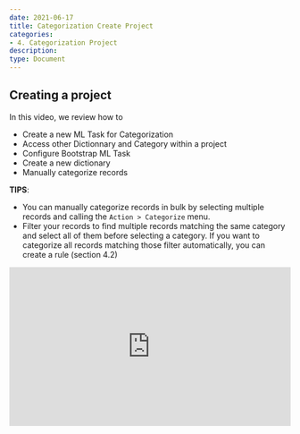 ```yaml
---
date: 2021-06-17
title: Categorization Create Project
categories:
- 4. Categorization Project
description:
type: Document
---
```



## Creating a project 

In this video, we review how to
* Create a new ML Task for Categorization
* Access other Dictionnary and Category within a project
* Configure Bootstrap ML Task 
* Create a new dictionary
* Manually categorize records

**TIPS**: 
* You can manually categorize records in bulk by selecting multiple records and calling the `Action > Categorize` menu.
* Filter your records to find multiple records matching the same category and select all of them before selecting a category. If you want to categorize all records matching those filter automatically, you can create a rule (section 4.2)

<div style="position: relative; padding-bottom: 56.25%; height: 0;"><iframe src="https://www.loom.com/embed/90b981d4cc13425caeb17a202cc6c844" frameborder="0" webkitallowfullscreen mozallowfullscreen allowfullscreen style="position: absolute; top: 0; left: 0; width: 100%; height: 100%;"></iframe></div>
